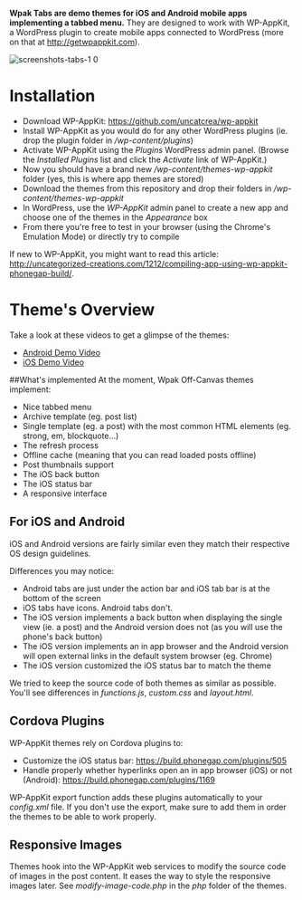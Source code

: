 **Wpak Tabs are demo themes for iOS and Android mobile apps implementing a tabbed menu.** They are designed to work with WP-AppKit, a WordPress plugin to create mobile apps connected to WordPress (more on that at http://getwpappkit.com).

![screenshots-tabs-1 0](https://cloud.githubusercontent.com/assets/6179747/8895895/4d455644-33ea-11e5-9e7e-26950c127582.png)

# Installation
* Download WP-AppKit: https://github.com/uncatcrea/wp-appkit
* Install WP-AppKit as you would do for any other WordPress plugins (ie. drop the plugin folder in */wp-content/plugins*)
* Activate WP-AppKit using the _Plugins_ WordPress admin panel. (Browse the *Installed Plugins* list and click the *Activate* link of WP-AppKit.)
* Now you should have a brand new */wp-content/themes-wp-appkit* folder (yes, this is where app themes are stored)
* Download the themes from this repository and drop their folders in */wp-content/themes-wp-appkit*
* In WordPress, use the *WP-AppKit* admin panel to create a new app and choose one of the themes in the *Appearance* box
* From there you're free to test in your browser (using the Chrome's Emulation Mode) or directly try to compile

If new to WP-AppKit, you might want to read this article: http://uncategorized-creations.com/1212/compiling-app-using-wp-appkit-phonegap-build/.

# Theme's Overview

Take a look at these videos to get a glimpse of the themes:
* [Android Demo Video](https://www.youtube.com/watch?v=iO-00OW29fU)
* [iOS Demo Video](https://www.youtube.com/watch?v=47d9milbz-s)

##What's implemented
At the moment, Wpak Off-Canvas themes implement:
* Nice tabbed menu
* Archive template (eg. post list)
* Single template (eg. a post) with the most common HTML elements (eg. strong, em, blockquote...)
* The refresh process
* Offline cache (meaning that you can read loaded posts offline)
* Post thumbnails support
* The iOS back button
* The iOS status bar 
* A responsive interface

## For iOS and Android
iOS and Android versions are fairly similar even they match their respective OS design guidelines.

Differences you may notice:
* Android tabs are just under the action bar and iOS tab bar is at the bottom of the screen
* iOS tabs have icons. Android tabs don't.
* The iOS version implements a back button when displaying the single view (ie. a post) and the Android version does not (as you will use the phone's back button)
* The iOS version implements an in app browser and the Android version will open external links in the default system browser (eg. Chrome)
* The iOS version customized the iOS status bar to match the theme

We tried to keep the source code of both themes as similar as possible. You'll see differences in *functions.js*, *custom.css* and *layout.html*.

## Cordova Plugins
WP-AppKit themes rely on Cordova plugins to:
* Customize the iOS status bar: https://build.phonegap.com/plugins/505
* Handle properly whether hyperlinks open an in app browser (iOS) or not (Android): https://build.phonegap.com/plugins/1169

WP-AppKit export function adds these plugins automatically to your *config.xml* file. If you don't use the export, make sure to add them in order the themes to be able to work properly.

## Responsive Images
Themes hook into the WP-AppKit web services to modify the source code of images in the post content. It eases the way to style the responsive images later. See *modify-image-code.php* in the *php* folder of the themes.